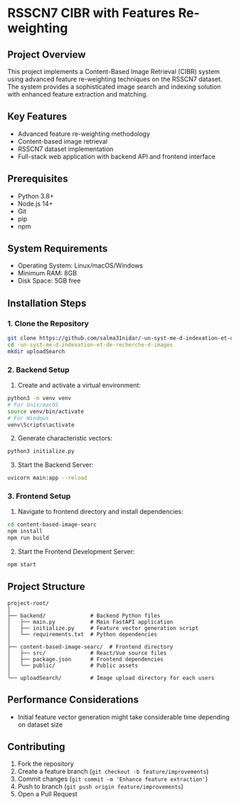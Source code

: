 # RSSCN7 CIBR with Features Re-weighting

## Project Overview
This project implements a Content-Based Image Retrieval (CIBR) system using advanced feature re-weighting techniques on the RSSCN7 dataset. The system provides a sophisticated image search and indexing solution with enhanced feature extraction and matching.

## Key Features
- Advanced feature re-weighting methodology
- Content-based image retrieval
- RSSCN7 dataset implementation
- Full-stack web application with backend API and frontend interface

## Prerequisites
- Python 3.8+
- Node.js 14+
- Git
- pip
- npm

## System Requirements
- Operating System: Linux/macOS/Windows
- Minimum RAM: 8GB
- Disk Space: 5GB free

## Installation Steps

### 1. Clone the Repository
```bash
git clone https://github.com/salma31nidar/-un-syst-me-d-indexation-et-de-recherche-d-images
cd -un-syst-me-d-indexation-et-de-recherche-d-images
mkdir uploadSearch
```

### 2. Backend Setup
1. Create and activate a virtual environment:
```bash
python3 -m venv venv
# For Unix/macOS
source venv/bin/activate
# For Windows
venv\Scripts\activate
```


2. Generate characteristic vectors:
```bash
python3 initialize.py
```

3. Start the Backend Server:
```bash
uvicorn main:app --reload
```

### 3. Frontend Setup
1. Navigate to frontend directory and install dependencies:
```bash
cd content-based-image-searc
npm install
npm run build
```

2. Start the Frontend Development Server:
```bash
npm start
```

## Project Structure
```
project-root/
│
├── backend/              # Backend Python files
│   ├── main.py           # Main FastAPI application
│   ├── initialize.py     # Feature vector generation script
│   └── requirements.txt  # Python dependencies
│
├── content-based-image-searc/  # Frontend directory
│   ├── src/              # React/Vue source files
│   ├── package.json      # Frontend dependencies
│   └── public/           # Public assets
│
└── uploadSearch/         # Image upload directory for each users
```

## Performance Considerations
- Initial feature vector generation might take considerable time depending on dataset size

## Contributing
1. Fork the repository
2. Create a feature branch (`git checkout -b feature/improvements`)
3. Commit changes (`git commit -m 'Enhance feature extraction'`)
4. Push to branch (`git push origin feature/improvements`)
5. Open a Pull Request
